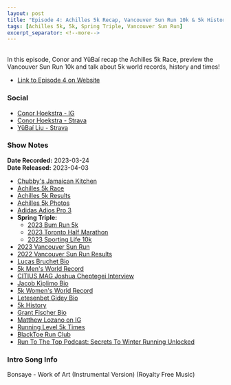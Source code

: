 ```yaml
---
layout: post
title: "Episode 4: Achilles 5k Recap, Vancouver Sun Run 10k & 5k History!"
tags: [Achilles 5k, 5k, Spring Triple, Vancouver Sun Run]
excerpt_separator: <!--more-->
---
```


<div id="buzzsprout-player-12577061"></div><script src="https://www.buzzsprout.com/2138032/12577061-episode-4-achilles-5k-recap-vancouver-sun-run-10k-5k-history.js?container_id=buzzsprout-player-12577061&player=small" type="text/javascript" charset="utf-8"></script>

<br>In this episode, Conor and YüBaí recap the Achilles 5k Race, preview the Vancouver Sun Run 10k and talk about 5k world records, history and times!
 
<!--more-->

* [Link to Episode 4 on Website](https://runforthefunofit.com/2023/04/03/Episode-4.html)

### Social
 
* [Conor Hoekstra - IG](https://www.instagram.com/conorhoekstra/)
* [Conor Hoekstra - Strava](https://www.strava.com/athletes/59373430)
* [YüBaí Liu - Strava](https://www.strava.com/athletes/102365031)

### Show Notes
 
**Date Recorded:** 2023-03-24 <br>
**Date Released:** 2023-04-03

* [Chubby's Jamaican Kitchen](https://chubbysjamaican.com/)
* [Achilles 5k Race](https://torontostpatricksdayrace.ca/)
* [Achilles 5k Results](https://results.raceroster.com/v2/en-CA/results/69bpyerrt4d4xebz/results?subEvent=)
* [Achilles 5k Photos](https://torontostpatricksdayrace.ca/gallery/)
* [Adidas Adios Pro 3](https://www.adidas.ca/en/adizero-adios-pro-3-shoes/GX6251.html)
* **Spring Triple:**
  * [2023 Bum Run 5k](https://raceroster.com/events/2023/67100/bumrun-toronto-2023)
  * [2023 Toronto Half Marathon](http://www.torontomarathon.com/races/half-marathon/)
  * [2023 Sporting Life 10k](https://sportinglife10k.ca/)
* [2023 Vancouver Sun Run](https://www.vancouversunrun.com/)
* [2022 Vancouver Sun Run Results](https://www.sportstats.ca/display-results.xhtml?raceid=115144)
* [Lucas Bruchet Bio](https://en.wikipedia.org/wiki/Lucas_Bruchet)
* [5k Men's World Record](https://en.wikipedia.org/wiki/5000_metres_world_record_progression#Men)
* [CITIUS MAG Joshua Cheptegei Interview](https://citiusmag.com/podcast/citius-mag-podcast-joshua-cheptegei-nn-running-team/)
* [Jacob Kiplimo Bio](https://en.wikipedia.org/wiki/Jacob_Kiplimo)
* [5k Women's World Record](https://en.wikipedia.org/wiki/5000_metres_world_record_progression#Women)
* [Letesenbet Gidey Bio](https://en.wikipedia.org/wiki/Letesenbet_Gidey)
* [5k History](https://en.wikipedia.org/wiki/5000_metres_world_record_progression)
* [Grant Fischer Bio](https://en.wikipedia.org/wiki/Grant_Fisher)
* [Matthew Lozano on IG](https://www.instagram.com/lostzano/)
* [Running Level 5k Times](https://runninglevel.com/running-times/5k-times)
* [BlackToe Run Club](https://www.instagram.com/blacktoerunning)
* [Run To The Top Podcast: Secrets To Winter Running Unlocked](https://runnersconnect.libsyn.com/secrets-to-winter-running-unlocked)

### Intro Song Info
 
Bonsaye - Work of Art (Instrumental Version) (Royalty Free Music)
